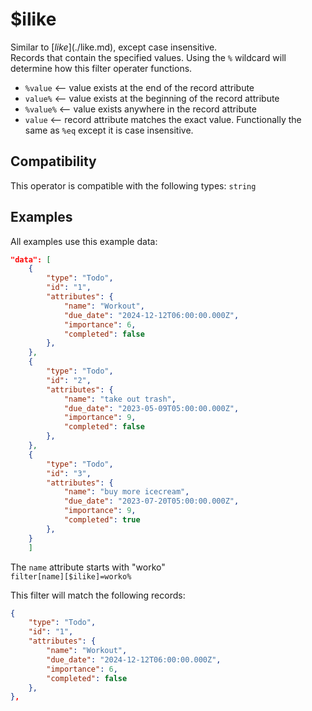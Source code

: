 # $ilike

Similar to [$like](./$like.md), except case insensitive.<br>
Records that contain the specified values. Using the `%` wildcard will determine how this filter operater functions.<br>

- `%value` <-- value exists at the end of the record attribute<br>
- `value%`  <-- value exists at the beginning of the record attribute<br>
- `%value%` <-- value exists anywhere in the record attribute<br>
- `value` <-- record attribute matches the exact value. Functionally the same as `%eq` except it is case insensitive.

## Compatibility

This operator is compatible with the following types:
 `string`

## Examples

All examples use this example data:

```json
"data": [
    {
        "type": "Todo",
        "id": "1",
        "attributes": {
            "name": "Workout",
            "due_date": "2024-12-12T06:00:00.000Z",
            "importance": 6,
            "completed": false
        },
    },
    {
        "type": "Todo",
        "id": "2",
        "attributes": {
            "name": "take out trash",
            "due_date": "2023-05-09T05:00:00.000Z",
            "importance": 9,
            "completed": false
        },
    },
    {
        "type": "Todo",
        "id": "3",
        "attributes": {
            "name": "buy more icecream",
            "due_date": "2023-07-20T05:00:00.000Z",
            "importance": 9,
            "completed": true
        },
    }
    ]
```

The `name` attribute starts with "worko"<br>
`filter[name][$ilike]=worko%`<br>

This filter will match the following records:<br>

```json
{
    "type": "Todo",
    "id": "1",
    "attributes": {
        "name": "Workout",
        "due_date": "2024-12-12T06:00:00.000Z",
        "importance": 6,
        "completed": false
    },
},
```
